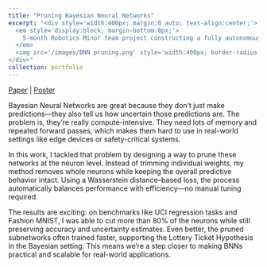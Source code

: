 ```yaml
---
title: "Pruning Bayesian Neural Networks"
excerpt: "<div style='width:400px; margin:0 auto; text-align:center;'>
  <em style='display:block; margin-bottom:8px;'>
    5-month Robotics Minor team project constructing a fully autonomous transportation robot for VDL.
  </em>
  <img src='/images/BNN pruning.png' style='width:400px; border-radius:2%; margin-top:12px;'>
</div>"
collection: portfolio
---
```


[Paper](https://repository.tudelft.nl/record/uuid:37ad4553-de94-4d66-b0e2-11996e03ef50) \| [Poster](/files/honours-poster.pdf)

Bayesian Neural Networks are great because they don’t just make predictions—they also tell us how uncertain those predictions are. The problem is, they’re really compute-intensive. They need lots of memory and repeated forward passes, which makes them hard to use in real-world settings like edge devices or safety-critical systems.

In this work, I tackled that problem by designing a way to prune these networks at the neuron level. Instead of trimming individual weights, my method removes whole neurons while keeping the overall predictive behavior intact. Using a Wasserstein distance–based loss, the process automatically balances performance with efficiency—no manual tuning required.

The results are exciting: on benchmarks like UCI regression tasks and Fashion MNIST, I was able to cut more than 80% of the neurons while still preserving accuracy and uncertainty estimates. Even better, the pruned subnetworks often trained faster, supporting the Lottery Ticket Hypothesis in the Bayesian setting. This means we’re a step closer to making BNNs practical and scalable for real-world applications.


